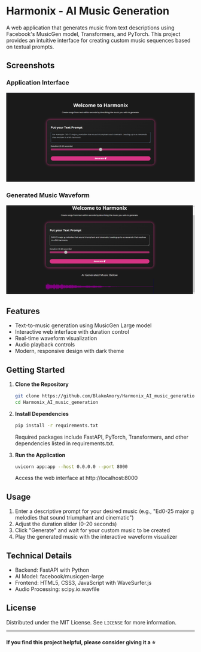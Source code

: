 # Harmonix - AI Music Generation

A web application that generates music from text descriptions using Facebook's MusicGen model, Transformers, and PyTorch. This project provides an intuitive interface for creating custom music sequences based on textual prompts.

## Screenshots

### Application Interface
![Application Interface](images/app_ui.png)

### Generated Music Waveform
![Music Waveform](images/output_music.png)

## Features

- Text-to-music generation using MusicGen Large model
- Interactive web interface with duration control
- Real-time waveform visualization
- Audio playback controls
- Modern, responsive design with dark theme

## Getting Started

1. **Clone the Repository**
   ```bash
   git clone https://github.com/BlakeAmory/Harmonix_AI_music_generation.git
   cd Harmonix_AI_music_generation
   ```

2. **Install Dependencies**
   ```bash
   pip install -r requirements.txt
   ```
   Required packages include FastAPI, PyTorch, Transformers, and other dependencies listed in requirements.txt.

3. **Run the Application**
   ```bash
   uvicorn app:app --host 0.0.0.0 --port 8000
   ```
   Access the web interface at http://localhost:8000

## Usage

1. Enter a descriptive prompt for your desired music (e.g., "Ed0-25 major g melodies that sound triumphant and cinematic")
2. Adjust the duration slider (0-20 seconds)
3. Click "Generate" and wait for your custom music to be created
4. Play the generated music with the interactive waveform visualizer

## Technical Details

- Backend: FastAPI with Python
- AI Model: facebook/musicgen-large
- Frontend: HTML5, CSS3, JavaScript with WaveSurfer.js
- Audio Processing: scipy.io.wavfile

## License

Distributed under the MIT License. See `LICENSE` for more information.

---

#### If you find this project helpful, please consider giving it a ⭐
